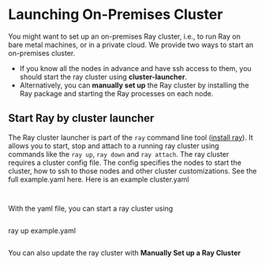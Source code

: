 # Launching On-Premises Cluster

You might want to set up an on-premises Ray cluster, i.e., to run Ray on bare metal machines, or in a private cloud. We provide two ways to start an on-premises cluster.

* If you know all the nodes in advance and have ssh access to them, you should start the ray cluster using **cluster-launcher**.
* Alternatively, you can **manually set up** the Ray cluster by installing the Ray package and starting the Ray processes on each node. 

## Start Ray by cluster launcher

The Ray cluster launcher is part of the `ray` command line tool ([install ray](https://docs.ray.io/en/latest/ray-overview/installation.html)). It allows you to start, stop and attach to a running ray cluster using commands like the `ray up`, `ray down` and `ray attach`.
The ray cluster requires a cluster config file. The config specifies the nodes to start the cluster, how to ssh to those nodes and other cluster customizations. See the full example.yaml here.
Here is an example cluster.yaml

```

```

```

```

With the yaml file, you can start a ray cluster using

```

```

ray up example.yaml

```

```

You can also update the ray cluster with 
**Manually Set up a Ray Cluster**

